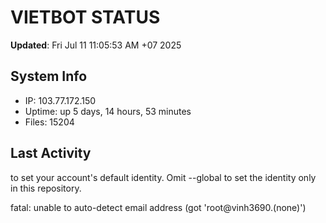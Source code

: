# VIETBOT STATUS
**Updated**: Fri Jul 11 11:05:53 AM +07 2025

## System Info
- IP: 103.77.172.150
- Uptime: up 5 days, 14 hours, 53 minutes
- Files: 15204

## Last Activity

to set your account's default identity.
Omit --global to set the identity only in this repository.

fatal: unable to auto-detect email address (got 'root@vinh3690.(none)')
